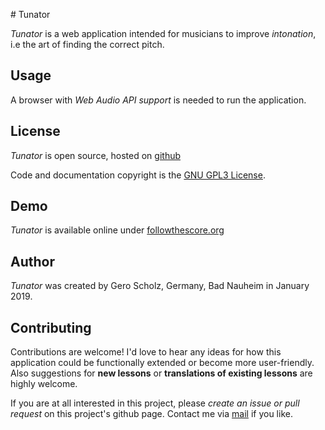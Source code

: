 
﻿# Tunator

*Tunator* is a web application intended for musicians to improve *intonation*, i.e the art of finding the correct pitch.

## Usage
A browser with *Web Audio API support* is needed to run the application.

## License
*Tunator* is open source, hosted on [github](https://github.com/algorithmixx/tunator)

Code and documentation copyright is the [GNU GPL3 License](https://github.com/algorithmixx/tunator/blob/master/LICENSE).

## Demo
*Tunator* is available online under [followthescore.org](https://followthescore.org/train/tunator)

## Author
*Tunator* was created by Gero Scholz, Germany, Bad Nauheim in January 2019.

## Contributing
Contributions are welcome! I'd love to hear any ideas for how this application could be functionally extended
or become more user-friendly. Also suggestions for **new lessons** or **translations of existing lessons**
are highly welcome.

If you are at all interested in this project, please *create an issue or pull request* on this project's github page.
Contact me via <a href="mailto:gero.scholz@gmail.com">mail</a> if you like.
